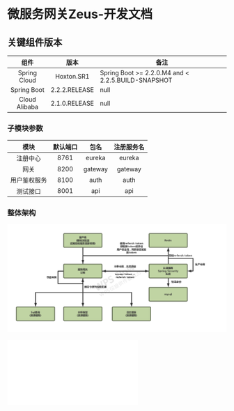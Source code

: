 # 微服务网关Zeus-开发文档
## 关键组件版本

 组件 | 版本 | 备注 
 :----: | :----: | ---- 
Spring Cloud|Hoxton.SR1|Spring Boot >= 2.2.0.M4 and < 2.2.5.BUILD-SNAPSHOT
Spring Boot|2.2.2.RELEASE|null
Cloud Alibaba|2.1.0.RELEASE|null

### 子模块参数

模块|默认端口|包名|注册服务名
 :----: | :----: | :----: | :----:
注册中心|8761|eureka|eureka
网关|8200|gateway|gateway
用户鉴权服务|8100|auth|auth
测试接口|8001|api|api

### 整体架构
![](/static/gateway.png)

![](/static/format.md)


